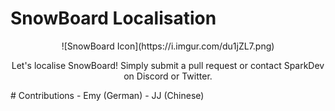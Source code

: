# SnowBoard Localisation
<center>
![SnowBoard Icon](https://i.imgur.com/du1jZL7.png)

Let's localise SnowBoard!
Simply submit a pull request or contact SparkDev on Discord or Twitter.
</center>
# Contributions
- Emy (German)
- JJ (Chinese)
